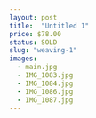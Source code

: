 ```yaml
---
layout: post
title:  "Untitled 1"
price: $78.00
status: SOLD
slug: "weaving-1"
images:
  - main.jpg
  - IMG_1083.jpg
  - IMG_1084.jpg
  - IMG_1086.jpg
  - IMG_1087.jpg
---
```

